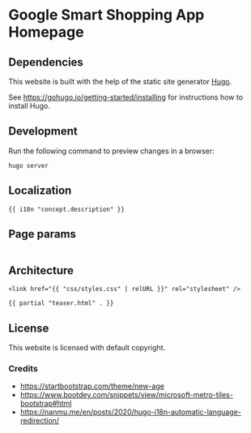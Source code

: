 # Google Smart Shopping App Homepage

## Dependencies

This website is built with the help of the static site generator [Hugo](https://gohugo.io/).

See https://gohugo.io/getting-started/installing for instructions how to install Hugo.

## Development

Run the following command to preview changes in a browser:

```
hugo server
```

## Localization

```
{{ i18n "concept.description" }}
```

## Page params

```
```

## Architecture

```
<link href="{{ "css/styles.css" | relURL }}" rel="stylesheet" />

{{ partial "teaser.html" . }}
```

## License

This website is licensed with default copyright.

### Credits

- https://startbootstrap.com/theme/new-age
- https://www.bootdey.com/snippets/view/microsoft-metro-tiles-bootstrap#html
- https://nanmu.me/en/posts/2020/hugo-i18n-automatic-language-redirection/
